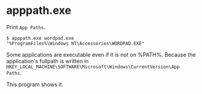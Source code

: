 apppath.exe
===========

Print `App Paths`.

```
$ apppath.exe wordpad.exe
"%ProgramFiles%\Windows NT\Accessories\WORDPAD.EXE"
```

Some applications are executable even if it is not on %PATH%.
Because the application's fullpath is written in 
`HKEY_LOCAL_MACHINE\SOFTWARE\Microsoft\Windows\CurrentVersion\App Paths`.

This program shows it.
